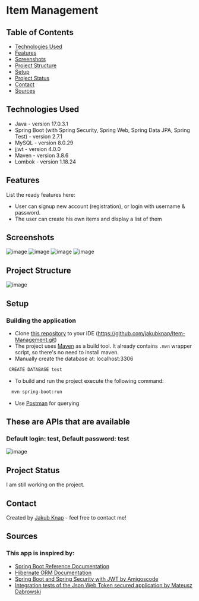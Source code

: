 # Item Management

## Table of Contents
* [Technologies Used](#technologies-used)
* [Features](#features)
* [Screenshots](#screenshots)
* [Project Structure](#project-structure)
* [Setup](#setup)
* [Project Status](#project-status)
* [Contact](#contact)
* [Sources](#sources)

## Technologies Used
- Java - version 17.0.3.1
- Spring Boot (with Spring Security, Spring Web, Spring Data JPA, Spring Test) - version 2.7.1
- MySQL - version 8.0.29
- jjwt - version 4.0.0
- Maven - version 3.8.6
- Lombok - version 1.18.24


## Features
List the ready features here:
- User can signup new account (registration), or login with username & password.
- The user can create his own items and display a list of them


## Screenshots
![image](https://user-images.githubusercontent.com/93727414/177596125-0f225ee3-a571-443b-83db-5946fbb0515e.png)
![image](https://user-images.githubusercontent.com/93727414/177724543-f6e3687b-97d5-4f25-a47c-00e887b36340.png)
![image](https://user-images.githubusercontent.com/93727414/177724620-00e5ca15-c25b-4304-87cb-624cb97cea13.png)
![image](https://user-images.githubusercontent.com/93727414/177724669-5b08d0df-ffce-47ff-9c8e-cb532ec097b0.png)

## Project Structure
![image](https://user-images.githubusercontent.com/93727414/177725103-504b810b-ba01-457c-bcab-97582f53aa4d.png)


## Setup
### Building the application
- Clone [this repository](https://github.com/jakubknap/Item-Management.git) to your IDE (https://github.com/jakubknap/Item-Management.git)
- The project uses [Maven](https://maven.apache.org/) as a build tool. It already contains
`.mvn` wrapper script, so there's no need to install maven.
- Manually create the database at: localhost:3306
 ```bash
  CREATE DATABASE test
```
- To build and run the project execute the following command:
```bash
  mvn spring-boot:run
```
- Use [Postman](https://www.postman.com/) for querying

## These are APIs that are available
### Default login: test, Default password: test
![image](https://user-images.githubusercontent.com/93727414/177601092-93a1159e-9d2c-43f1-b596-8bb0cc9b3ade.png)



## Project Status
I am still working on the project.


## Contact
Created by [Jakub Knap](https://www.linkedin.com/in/jakub-knap/) - feel free to contact me!

## Sources
### This app is inspired by:
- [Spring Boot Reference Documentation](https://docs.spring.io/spring-boot/docs/current/reference/htmlsingle/#legal)
- [Hibernate ORM Documentation](https://hibernate.org/orm/documentation/6.1/)
- [Spring Boot and Spring Security with JWT by Amigoscode](https://www.youtube.com/watch?v=VVn9OG9nfH0)
- [Integration tests of the Json Web Token secured application by Mateusz Dąbrowski](https://www.youtube.com/watch?v=Lk5mzbU5jrg&ab_channel=MateuszD%C4%85browski)


